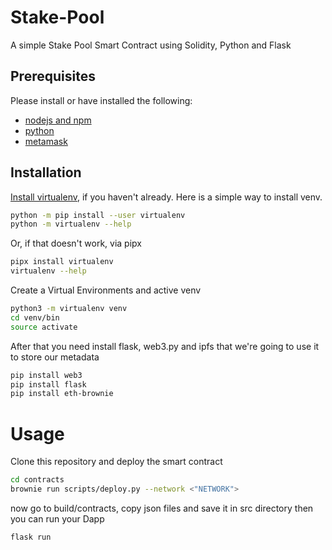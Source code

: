 # Stake-Pool
A simple Stake Pool Smart Contract using Solidity, Python and Flask<br>

## Prerequisites

Please install or have installed the following:

- [nodejs and npm](https://nodejs.org/en/download/)
- [python](https://www.python.org/downloads/)
- [metamask](https://www.google.com/url?sa=t&rct=j&q=&esrc=s&source=web&cd=&cad=rja&uact=8&ved=2ahUKEwjtl7Oi6N_4AhWei_0HHbjzDH4QjBB6BAgHEAE&url=https%3A%2F%2Fmetamask.io%2Fdownload%2F&usg=AOvVaw049ASZIf5umKu9KN8vjUeH)

## Installation

[Install virtualenv](https://virtualenv.pypa.io/en/latest/installation.html), if you haven't already. Here is a simple way to install venv.

```bash
python -m pip install --user virtualenv
python -m virtualenv --help
```

Or, if that doesn't work, via pipx
```bash
pipx install virtualenv
virtualenv --help
```
Create a Virtual Environments and active venv
```bash
python3 -m virtualenv venv
cd venv/bin
source activate
```

After that you need install flask, web3.py and ipfs that we're going to use it to store our metadata 
```bash
pip install web3
pip install flask
pip install eth-brownie
```


# Usage
Clone this repository and deploy the smart contract
```bash
cd contracts
brownie run scripts/deploy.py --network <"NETWORK">
```

now go to build/contracts, copy json files and save it in src directory
then you can run your Dapp
```bash
flask run
```
